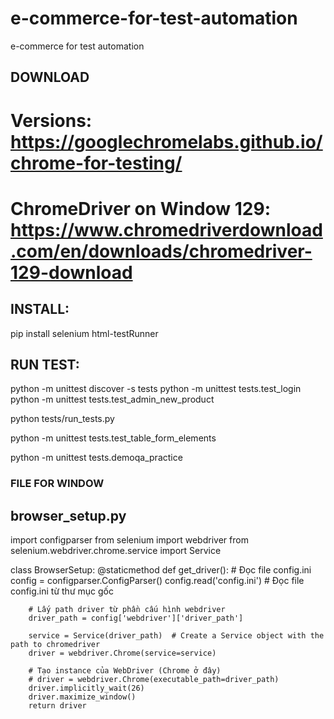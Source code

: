 # e-commerce-for-test-automation
e-commerce for test automation

## DOWNLOAD
# Versions: https://googlechromelabs.github.io/chrome-for-testing/
# ChromeDriver on Window 129: https://www.chromedriverdownload.com/en/downloads/chromedriver-129-download


## INSTALL:
pip install selenium html-testRunner



## RUN TEST:
python -m unittest discover -s tests
python -m unittest tests.test_login
python -m unittest tests.test_admin_new_product

python tests/run_tests.py

python -m unittest tests.test_table_form_elements 


python -m unittest tests.demoqa_practice 



### FILE FOR WINDOW
## browser_setup.py
import configparser
from selenium import webdriver
from selenium.webdriver.chrome.service import Service

class BrowserSetup:
    @staticmethod
    def get_driver():
        # Đọc file config.ini
        config = configparser.ConfigParser()
        config.read('config.ini')  # Đọc file config.ini từ thư mục gốc

        # Lấy path driver từ phần cấu hình webdriver
        driver_path = config['webdriver']['driver_path']

        service = Service(driver_path)  # Create a Service object with the path to chromedriver
        driver = webdriver.Chrome(service=service)

        # Tạo instance của WebDriver (Chrome ở đây)
        # driver = webdriver.Chrome(executable_path=driver_path)
        driver.implicitly_wait(26)
        driver.maximize_window()
        return driver

